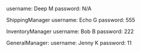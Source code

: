 username: Deep M
password: N/A

ShippingManager
username: Echo G
password: 555

InventoryManager
username: Bob B
password: 222


GeneralManager:
username: Jenny K
password: 11